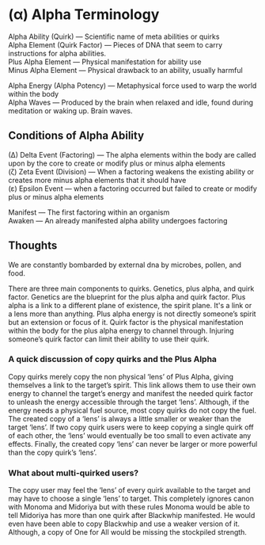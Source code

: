 # (α) Alpha Terminology
Alpha Ability (Quirk) — Scientific name of meta abilities or quirks  
Alpha Element (Quirk Factor) — Pieces of DNA that seem to carry instructions for alpha abilities.  
Plus Alpha Element — Physical manifestation for ability use  
Minus Alpha Element — Physical drawback to an ability, usually harmful  

Alpha Energy (Alpha Potency) — Metaphysical force used to warp the world within the body  
Alpha Waves — Produced by the brain when relaxed and idle, found during meditation or waking up. Brain waves.

## Conditions of Alpha Ability
(Δ) Delta Event (Factoring) — The alpha elements within the body are called upon by the core to create or modify plus or minus alpha elements  
(ζ) Zeta Event (Division) — When a factoring weakens the existing ability or creates more minus alpha elements that it should have  
(ε) Epsilon Event — when a factoring occurred but failed to create or modify plus or minus alpha elements

Manifest — The first factoring within an organism  
Awaken — An already manifested alpha ability undergoes factoring

## Thoughts
We are constantly bombarded by external dna by microbes, pollen, and food.

There are three main components to quirks. Genetics, plus alpha, and quirk factor. Genetics are the blueprint for the plus alpha and quirk factor. Plus alpha is a link to a different plane of existence, the spirit plane. It's a link or a lens more than anything. Plus alpha energy is not directly someone’s spirit but an extension or focus of it. Quirk factor is the physical manifestation within the body for the plus alpha energy to channel through. Injuring someone’s quirk factor can limit their ability to use their quirk.

### A quick discussion of copy quirks and the Plus Alpha
Copy quirks merely copy the non physical ‘lens’ of Plus Alpha, giving themselves a link to the target’s spirit. This link allows them to use their own energy to channel the target’s energy and manifest the needed quirk factor to unleash the energy accessible through the target ‘lens’. Although, if the energy needs a physical fuel source, most copy quirks do not copy the fuel. The created copy of a ‘lens’ is always a little smaller or weaker than the target ‘lens’. If two copy quirk users were to keep copying a single quirk off of each other, the ‘lens’ would eventually be too small to even activate any effects. Finally, the created copy ‘lens’ can never be larger or more powerful than the copy quirk’s ‘lens’.

### What about multi-quirked users?
The copy user may feel the ‘lens’ of every quirk available to the target and may have to choose a single ‘lens’ to target. This completely ignores canon with Monoma and Midoriya but with these rules Monoma would be able to tell Midoriya has more than one quirk after Blackwhip manifested. He would even have been able to copy Blackwhip and use a weaker version of it. Although, a copy of One for All would be missing the stockpiled strength.
